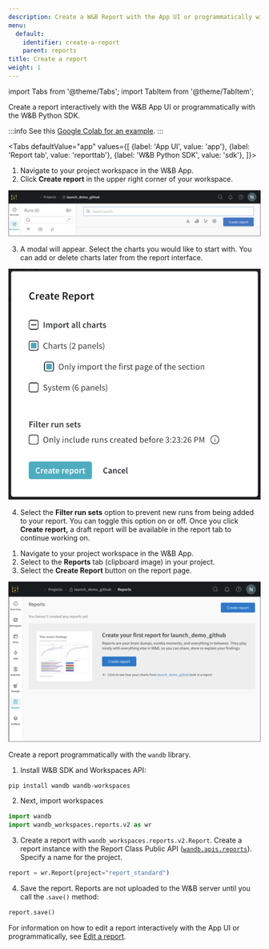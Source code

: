 ```yaml
---
description: Create a W&B Report with the App UI or programmatically with the Weights & Biases SDK.
menu:
  default:
    identifier: create-a-report
    parent: reports
title: Create a report
weight: 1
---
```


import Tabs from '@theme/Tabs';
import TabItem from '@theme/TabItem';

Create a report interactively with the W&B App UI or programmatically with the W&B Python SDK.

:::info
See this [Google Colab for an example](https://colab.research.google.com/github/wandb/examples/blob/master/colabs/intro/Report_API_Quickstart.ipynb).
:::

<Tabs
  defaultValue="app"
  values={[
    {label: 'App UI', value: 'app'},
    {label: 'Report tab', value: 'reporttab'},
    {label: 'W&B Python SDK', value: 'sdk'},
  ]}>
  <TabItem value="app">

1. Navigate to your project workspace in the W&B App.
2. Click **Create report** in the upper right corner of your workspace.

![](/images/reports/create_a_report_button.png)

3. A modal will appear. Select the charts you would like to start with. You can add or delete charts later from the report interface.

![](/images/reports/create_a_report_modal.png)

4. Select the **Filter run sets** option to prevent new runs from being added to your report. You can toggle this option on or off. Once you click **Create report,** a draft report will be available in the report tab to continue working on.


  </TabItem>
  <TabItem value="reporttab">

1. Navigate to your project workspace in the W&B App.
2. Select to the **Reports** tab (clipboard image) in your project.
3. Select the **Create Report** button on the report page. 

![](/images/reports/create_report_button.png)
  </TabItem>
  <TabItem value="sdk">

Create a report programmatically with the `wandb` library. 

1. Install W&B SDK and Workspaces API:
```bash
pip install wandb wandb-workspaces
```
2. Next, import workspaces
```python
import wandb
import wandb_workspaces.reports.v2 as wr
```
3. Create a report with `wandb_workspaces.reports.v2.Report`. Create a report instance with the Report Class Public API ([`wandb.apis.reports`](/ref/python/public-api/api#reports)). Specify a name for the project.


```python
report = wr.Report(project="report_standard")
```

4. Save the report. Reports are not uploaded to the W&B server until you call the .`save()` method:

```python
report.save()
```

For information on how to edit a report interactively with the App UI or programmatically, see [Edit a report](/guides/reports/edit-a-report).
  </TabItem>
</Tabs>